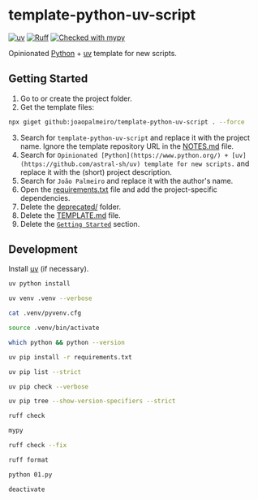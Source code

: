 # template-python-uv-script

[![uv](https://img.shields.io/endpoint?url=https://raw.githubusercontent.com/astral-sh/uv/main/assets/badge/v0.json)](https://github.com/astral-sh/uv)
[![Ruff](https://img.shields.io/endpoint?url=https://raw.githubusercontent.com/astral-sh/ruff/main/assets/badge/v2.json)](https://github.com/astral-sh/ruff)
[![Checked with mypy](https://www.mypy-lang.org/static/mypy_badge.svg)](https://mypy-lang.org/)

Opinionated [Python](https://www.python.org/) + [uv](https://github.com/astral-sh/uv) template for new scripts.

## Getting Started

1. Go to or create the project folder.
2. Get the template files:

```bash
npx giget github:joaopalmeiro/template-python-uv-script . --force
```

3. Search for `template-python-uv-script` and replace it with the project name. Ignore the template repository URL in the [NOTES.md](NOTES.md) file.
4. Search for `Opinionated [Python](https://www.python.org/) + [uv](https://github.com/astral-sh/uv) template for new scripts.` and replace it with the (short) project description.
5. Search for `João Palmeiro` and replace it with the author's name.
6. Open the [requirements.txt](requirements.txt) file and add the project-specific dependencies.
7. Delete the [deprecated/](deprecated) folder.
8. Delete the [TEMPLATE.md](TEMPLATE.md) file.
9. Delete the [`Getting Started`](#getting-started) section.

## Development

Install [uv](https://docs.astral.sh/uv/getting-started/installation/) (if necessary).

```bash
uv python install
```

```bash
uv venv .venv --verbose
```

```bash
cat .venv/pyvenv.cfg
```

```bash
source .venv/bin/activate
```

```bash
which python && python --version
```

```bash
uv pip install -r requirements.txt
```

```bash
uv pip list --strict
```

```bash
uv pip check --verbose
```

```bash
uv pip tree --show-version-specifiers --strict
```

```bash
ruff check
```

```bash
mypy
```

```bash
ruff check --fix
```

```bash
ruff format
```

```bash
python 01.py
```

```bash
deactivate
```
